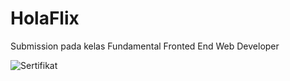 # HolaFlix
Submission pada kelas Fundamental Fronted End Web Developer

![Sertifikat](https://user-images.githubusercontent.com/63186709/193312043-1fe99bab-679c-4711-91f6-bda5d0b659ec.png)
